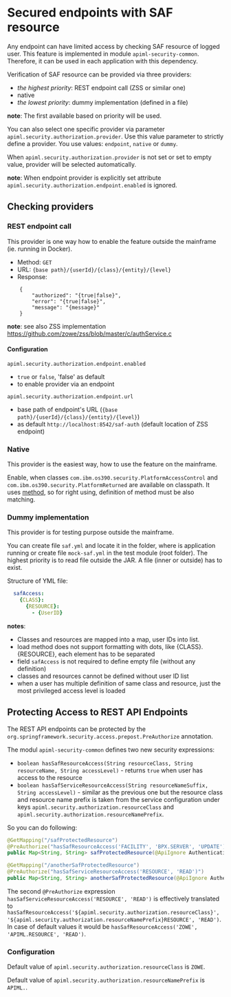 
# Secured endpoints with SAF resource 

Any endpoint can have limited access by checking SAF resource of logged user. This feature is implemented in module
`apiml-security-common`. Therefore, it can be used in each application with this dependency.

Verification of SAF resource can be provided via three providers:
- _the highest priority_: REST endpoint call (ZSS or similar one)
- native
- _the lowest priority_: dummy implementation (defined in a file)

**note**: The first available based on priority will be used.

You can also select one specific provider via parameter `apiml.security.authorization.provider`. Use this value parameter to 
strictly define a provider. You use values: `endpoint`, `native` or `dummy`.

When `apiml.security.authorization.provider` is not set or set to empty value, provider will be selected automatically. 

**note**: When endpoint provider is explicitly set attribute `apiml.security.authorization.endpoint.enabled` is ignored. 

## Checking providers

### REST endpoint call

This provider is one way how to enable the feature outside the mainframe (ie. running in Docker).

- Method: `GET`
- URL: `{base path}/{userId}/{class}/{entity}/{level}`
- Response:
```json5
    {
        "authorized": "{true|false}",
        "error": "{true|false}",
        "message": "{message}"
    }
```

**note**: see also ZSS implementation https://github.com/zowe/zss/blob/master/c/authService.c

#### Configuration

`apiml.security.authorization.endpoint.enabled`
- `true` or `false`, 'false' as default
- to enable provider via an endpoint

`apiml.security.authorization.endpoint.url`
- base path of endpoint's URL (`{base path}/{userId}/{class}/{entity}/{level}`) 
- as default `http://localhost:8542/saf-auth` (default location of ZSS endpoint)

### Native

This provider is the easiest way, how to use the feature on the mainframe.

Enable, when classes `com.ibm.os390.security.PlatformAccessControl` and `com.ibm.os390.security.PlatformReturned`
are available on classpath. It uses [method](https://www.ibm.com/support/knowledgecenter/SSYKE2_8.0.0/com.ibm.java.zsecurity.api.80.doc/com.ibm.os390.security/com/ibm/os390/security/PlatformAccessControl.html?view=kc#checkPermission-java.lang.String-java.lang.String-java.lang.String-int-), so
for right using, definition of method must be also matching.

### Dummy implementation

This provider is for testing purpose outside the mainframe.

You can create file `saf.yml` and locate it in the folder, where is application running or create file `mock-saf.yml` in the
test module (root folder). The highest priority is to read file outside the JAR. A file (inner or outside) has to exist.

Structure of YML file:
```yaml
  safAccess:
    {CLASS}:
      {RESOURCE}:
        - {UserID}
```

**notes**:
- Classes and resources are mapped into a map, user IDs into list.
- load method does not support formatting with dots, like {CLASS}.{RESOURCE}, each element has to be separated
- field `safAccess` is not required to define empty file (without any definition)
- classes and resources cannot be defined without user ID list
- when a user has multiple definition of same class and resource, just the most privileged access level is loaded

## Protecting Access to REST API Endpoints

The REST API endpoints can be protected by the `org.springframework.security.access.prepost.PreAuthorize` annotation.

The modul `apiml-security-common` defines two new security expressions:

- `boolean hasSafResourceAccess(String resourceClass, String resourceName, String accessLevel)` - returns `true` when user has access to the resource
- `boolean hasSafServiceResourceAccess(String resourceNameSuffix, String accessLevel)` - similar as the previous one but the resource class and resource name prefix is taken from the service configuration under keys `apiml.security.authorization.resourceClass` and `apiml.security.authorization.resourceNamePrefix`.

So you can do following:

```java
@GetMapping("/safProtectedResource")
@PreAuthorize("hasSafResourceAccess('FACILITY', 'BPX.SERVER', 'UPDATE')")
public Map<String, String> safProtectedResource(@ApiIgnore Authentication authentication) { /*...*/ }

@GetMapping("/anotherSafProtectedResource")
@PreAuthorize("hasSafServiceResourceAccess('RESOURCE', 'READ')")
public Map<String, String> anotherSafProtectedResource(@ApiIgnore Authentication authentication) { /*...*/ }
```

The second `@PreAuthorize` expression `hasSafServiceResourceAccess('RESOURCE', 'READ')` is effectively translated to `hasSafResourceAccess('${apiml.security.authorization.resourceClass}', '${apiml.security.authorization.resourceNamePrefix}RESOURCE', 'READ')`. In case of default values it would be `hasSafResourceAccess('ZOWE', 'APIML.RESOURCE', 'READ')`.

### Configuration

Default value of `apiml.security.authorization.resourceClass` is `ZOWE`.

Default value of `apiml.security.authorization.resourceNamePrefix` is `APIML.`.
